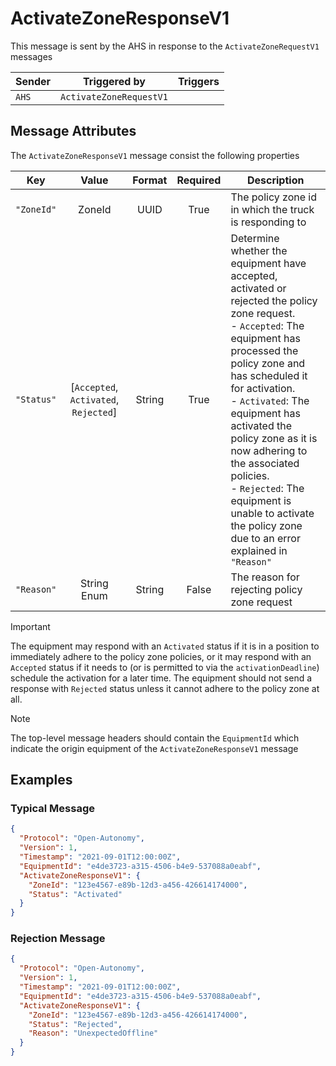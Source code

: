 # ActivateZoneResponseV1

This message is sent by the AHS in response to the `ActivateZoneRequestV1` messages

| Sender | Triggered by | Triggers |
| --- | --- | --- |
| `AHS`  | `ActivateZoneRequestV1` |  |


## Message Attributes

The `ActivateZoneResponseV1` message consist the following properties

| Key | Value | Format | Required | Description |
| --- | :---: | :---: | :---: | --- |
| `"ZoneId"` | ZoneId | UUID | True | The policy zone id in which the truck is responding to |
| `"Status"` | [`Accepted`, `Activated`, `Rejected`] | String | True | Determine whether the equipment have accepted, activated or rejected the policy zone request.<br/>- `Accepted`: The equipment has processed the policy zone and has scheduled it for activation.<br/>- `Activated`: The equipment has activated the policy zone as it is now adhering to the associated policies.<br/>- `Rejected`: The equipment is unable to activate the policy zone due to an error explained in `"Reason"` |
| `"Reason"` | String Enum | String | False | The reason for rejecting policy zone request |

> [!IMPORTANT]
> The equipment may respond with an `Activated` status if it is in a position to immediately adhere to the policy zone policies, or it may respond with an `Accepted` status if it needs to (or is permitted to via the `activationDeadline`) schedule the activation for a later time. The equipment should not send a response with `Rejected` status unless it cannot adhere to the policy zone at all.

> [!NOTE]
> The top-level message headers should contain the `EquipmentId` which indicate the origin equipment of the `ActivateZoneResponseV1` message 


## Examples
### Typical Message
```JSON
{
  "Protocol": "Open-Autonomy",
  "Version": 1,
  "Timestamp": "2021-09-01T12:00:00Z",
  "EquipmentId": "e4de3723-a315-4506-b4e9-537088a0eabf",
  "ActivateZoneResponseV1": {
    "ZoneId": "123e4567-e89b-12d3-a456-426614174000",
    "Status": "Activated"
  }
}
```

### Rejection Message
```JSON
{
  "Protocol": "Open-Autonomy",
  "Version": 1,
  "Timestamp": "2021-09-01T12:00:00Z",
  "EquipmentId": "e4de3723-a315-4506-b4e9-537088a0eabf",
  "ActivateZoneResponseV1": {
    "ZoneId": "123e4567-e89b-12d3-a456-426614174000",
    "Status": "Rejected",
    "Reason": "UnexpectedOffline"
  }
}
```